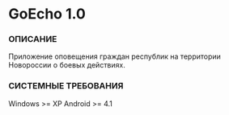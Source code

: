 # GoEcho 1.0

### ОПИСАНИЕ

Приложение оповещения граждан республик на территории Новороссии о боевых действиях.

### СИСТЕМНЫЕ ТРЕБОВАНИЯ

Windows >= XP
Android >= 4.1
